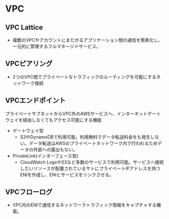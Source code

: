 # VPC

## VPC Lattice

- 複数のVPCやアカウントにまたがるアプリケーション間の通信を簡素化し、一元的に管理するフルマネージドサービス。

## VPCピアリング

- 2つのVPC間でプライベートなトラフィックのルーティングを可能にするネットワーク接続

## VPCエンドポイント

プライベートサブネットからVPC外のAWSサービスへ、インターネットゲートウェイを経由しなくてもアクセス可能にする機能

- ゲートウェイ型
    - S3やDynamoDBで利用可能。利用無料でデータ転送料金をも発生しない。データ転送はAWSのプライベートネットワーク内で行われるためデータの外部への露出もない。
- PrivateLink(インターフェース型)
    - CloudWatch LogsやS3など多数のサービスで利用可能。サービスへ接続したいリソースが配置されているサトにプライベートIPアドレスを持つENIを作成し、ENIとサービスをリンクさせる。

## VPCフローログ

- VPC内のENIで通信するネットワークトラフィック情報をキャプチャする機能。